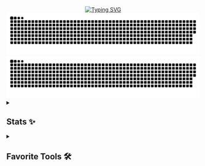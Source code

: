 <div align="center">
  <a href="https://git.io/typing-svg">
    <img src="https://readme-typing-svg.demolab.com?font=Fira+Code&weight=600&duration=3000&pause=1000&color=1532F7&vCenter=true&width=500&separator=%3C&lines=System.out.print(%22Hello%2C+I'm+Mindlunny%22);%3Cconsole.log(%22Привет%2C+я+PineberryCode%22)" alt="Typing SVG">
  </a>
</div>

<div align="center">
  <img src="https://raw.githubusercontent.com/PineberryCode/PineberryCode/output/github-contribution-grid-snake-dark.svg#gh-dark-mode-only">
  <img src="https://raw.githubusercontent.com/PineberryCode/PineberryCode/output/github-contribution-grid-snake.svg#gh-light-mode-only">
</div>

<details>
  <summary><h2>Stats ✨</h2></summary>
<div align="center">
<a href="https://git.io/streak-stats"><img src="https://github-readme-stats.vercel.app/api/top-langs/?username=PineberryCode&layout=compact&langs_count=10&hide=html,mustache,CSS&bg_color=0c0021&icon_color=F8D866&title_color=F85D7F&hide_border=true" height="192px"></a>
<a href="https://git.io/streak-stats"><img src="https://streak-stats.demolab.com/?user=PineberryCode&theme=radical&border_radius=5&include_all_commits=true&hide_border=true" alt="GitHub Streak" height="192px"></a>

</div>
</details>

<details>
  <summary><h2>Favorite Tools 🛠️</h2></summary>
  <h3>🗄️ Databases and Cloud Hosting</h3>
  <a href="#"><img alt="MongoDB" src ="https://img.shields.io/badge/MongoDB-4ea94b.svg?logo=mongodb&logoColor=black"></a>
  <a href="#"><img alt="MySQL" src="https://img.shields.io/badge/MySQL-00f.svg?logo=mysql&logoColor=black"></a>
  <a href="#"><img alt="GitHub Pages" src="https://img.shields.io/badge/GitHub%20Pages-327FC7.svg?logo=github&logoColor=black"></a>
  <a href="#"><img alt="PostgreSQL" src="https://img.shields.io/badge/PostgreSQL-316192.svg?logo=postgresql&logoColor=black"></a>
  <a href="#"><img alt="MSSQL Server" src="https://img.shields.io/badge/SQL%20Server-CC2927?style=plastice&logo=microsoft-sql-server&logoColor=black"></a>
  <a href="#"><img alt="Mongo Atlas" src="https://img.shields.io/badge/MongoDB%20Atlas-4EA94B?style=plastic&logo=mongodb&logoColor=black">
  <h3>👾 Frameworks and Library</h3>
  <a href="#"><img alt="Bootstrap" src="https://img.shields.io/badge/Bootstrap-7952B3.svg?logo=bootstrap&logoColor=black"></a>
  <a href="#"><img alt="Express.js" src="https://img.shields.io/badge/Express.js-404d59.svg?logo=express&logoColor=black"></a>
  <a href="#"><img alt="GraphQL" src="https://img.shields.io/badge/GraphQL-E10098?style=plastic&logo=graphql&logoColor=black"></a>
  <a href="#"><img alt="Apollo GraphQL" src="https://img.shields.io/badge/Apollo%20GraphQL-311C87?style=plastic&logo=apollo-graphql&logoColor=black"></a>
  <a href="#"><img alt="Node JS" src="https://img.shields.io/badge/Node.js-339933?style=plastic&logo=node.js&logoColor=black"></a>
  <a href="#"><img alt="NPM" src="https://img.shields.io/badge/npm-CB3837?style=plastic&logo=npm&logoColor=black"></a>
  <a href="#"><img alt="Java FX" src="https://img.shields.io/badge/JavaFX-0496FF?style=plastic&logo=javafx&logoColor=black"></a>
  <a href="#"><img alt="Lombok" src="https://img.shields.io/badge/Lombok-BCB8B1?style=plastic&logo=lombok&logoColor=black"></a>
  <a href="#"><img alt="Spring Boot" src="https://img.shields.io/badge/Spring%20Boot-6DB33F?style=plastic&logo=spring-boot&logoColor=black">
  <a href="#"><img alt="Quarkus" src="https://img.shields.io/badge/Quarkus-469678?style=plastic&logo=quarkus&logoColor=black"></a>
  <a href="#"><img alt="Java Swing" src="https://img.shields.io/badge/Java%20Swing-D34A4A?style=plastic&logo=java&logoColor=black"></a>
  <a href="#"><img alt="Flask" src="https://img.shields.io/badge/Flask-000000?style=plastic&logo=flask&logoColor=black"></a>
</details>
